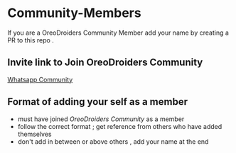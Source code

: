 # Community-Members
If you are a OreoDroiders Community Member add your name by creating a  PR to this repo .

## Invite link to Join OreoDroiders Community
[Whatsapp Community](https://chat.whatsapp.com/GtW7GwySGDhCk7KtNGiHMO)

## Format of adding your self as a member
- must have joined *OreoDroiders Community* as a member
- follow the correct format ; get reference from others who have added themselves
-  don't add in between or above others , add your name at the end


